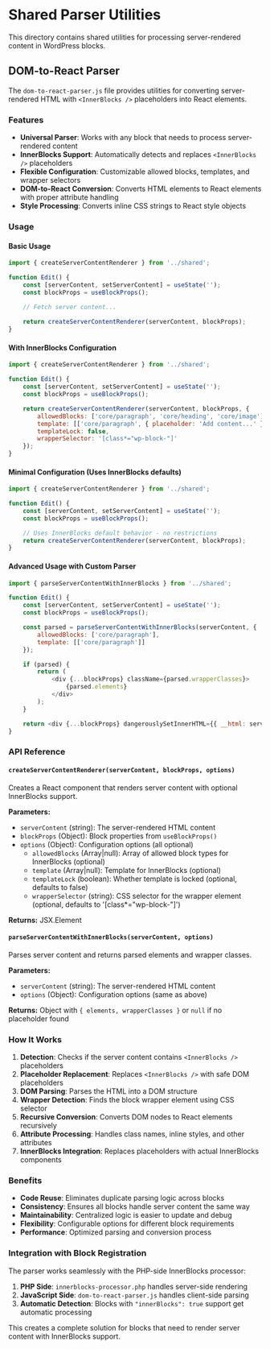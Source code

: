 # Shared Parser Utilities

This directory contains shared utilities for processing server-rendered content in WordPress blocks.

## DOM-to-React Parser

The `dom-to-react-parser.js` file provides utilities for converting server-rendered HTML with `<InnerBlocks />` placeholders into React elements.

### Features

- **Universal Parser**: Works with any block that needs to process server-rendered content
- **InnerBlocks Support**: Automatically detects and replaces `<InnerBlocks />` placeholders
- **Flexible Configuration**: Customizable allowed blocks, templates, and wrapper selectors
- **DOM-to-React Conversion**: Converts HTML elements to React elements with proper attribute handling
- **Style Processing**: Converts inline CSS strings to React style objects

### Usage

#### Basic Usage

```javascript
import { createServerContentRenderer } from '../shared';

function Edit() {
    const [serverContent, setServerContent] = useState('');
    const blockProps = useBlockProps();

    // Fetch server content...
    
    return createServerContentRenderer(serverContent, blockProps);
}
```

#### With InnerBlocks Configuration

```javascript
import { createServerContentRenderer } from '../shared';

function Edit() {
    const [serverContent, setServerContent] = useState('');
    const blockProps = useBlockProps();

    return createServerContentRenderer(serverContent, blockProps, {
        allowedBlocks: ['core/paragraph', 'core/heading', 'core/image'],
        template: [['core/paragraph', { placeholder: 'Add content...' }]],
        templateLock: false,
        wrapperSelector: '[class*="wp-block-"]'
    });
}
```

#### Minimal Configuration (Uses InnerBlocks defaults)

```javascript
import { createServerContentRenderer } from '../shared';

function Edit() {
    const [serverContent, setServerContent] = useState('');
    const blockProps = useBlockProps();

    // Uses InnerBlocks default behavior - no restrictions
    return createServerContentRenderer(serverContent, blockProps);
}
```

#### Advanced Usage with Custom Parser

```javascript
import { parseServerContentWithInnerBlocks } from '../shared';

function Edit() {
    const [serverContent, setServerContent] = useState('');
    const blockProps = useBlockProps();

    const parsed = parseServerContentWithInnerBlocks(serverContent, {
        allowedBlocks: ['core/paragraph'],
        template: [['core/paragraph']]
    });

    if (parsed) {
        return (
            <div {...blockProps} className={parsed.wrapperClasses}>
                {parsed.elements}
            </div>
        );
    }

    return <div {...blockProps} dangerouslySetInnerHTML={{ __html: serverContent }} />;
}
```

### API Reference

#### `createServerContentRenderer(serverContent, blockProps, options)`

Creates a React component that renders server content with optional InnerBlocks support.

**Parameters:**
- `serverContent` (string): The server-rendered HTML content
- `blockProps` (Object): Block properties from `useBlockProps()`
- `options` (Object): Configuration options (all optional)
  - `allowedBlocks` (Array|null): Array of allowed block types for InnerBlocks (optional)
  - `template` (Array|null): Template for InnerBlocks (optional)
  - `templateLock` (boolean): Whether template is locked (optional, defaults to false)
  - `wrapperSelector` (string): CSS selector for the wrapper element (optional, defaults to '[class*="wp-block-"]')

**Returns:** JSX.Element

#### `parseServerContentWithInnerBlocks(serverContent, options)`

Parses server content and returns parsed elements and wrapper classes.

**Parameters:**
- `serverContent` (string): The server-rendered HTML content
- `options` (Object): Configuration options (same as above)

**Returns:** Object with `{ elements, wrapperClasses }` or `null` if no placeholder found

### How It Works

1. **Detection**: Checks if the server content contains `<InnerBlocks />` placeholders
2. **Placeholder Replacement**: Replaces `<InnerBlocks />` with safe DOM placeholders
3. **DOM Parsing**: Parses the HTML into a DOM structure
4. **Wrapper Detection**: Finds the block wrapper element using CSS selector
5. **Recursive Conversion**: Converts DOM nodes to React elements recursively
6. **Attribute Processing**: Handles class names, inline styles, and other attributes
7. **InnerBlocks Integration**: Replaces placeholders with actual InnerBlocks components

### Benefits

- **Code Reuse**: Eliminates duplicate parsing logic across blocks
- **Consistency**: Ensures all blocks handle server content the same way
- **Maintainability**: Centralized logic is easier to update and debug
- **Flexibility**: Configurable options for different block requirements
- **Performance**: Optimized parsing and conversion process

### Integration with Block Registration

The parser works seamlessly with the PHP-side InnerBlocks processor:

1. **PHP Side**: `innerblocks-processor.php` handles server-side rendering
2. **JavaScript Side**: `dom-to-react-parser.js` handles client-side parsing
3. **Automatic Detection**: Blocks with `"innerBlocks": true` support get automatic processing

This creates a complete solution for blocks that need to render server content with InnerBlocks support.
